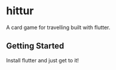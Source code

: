 # hittur

A card game for travelling built with flutter.

## Getting Started

Install flutter and just get to it!
